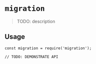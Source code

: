 # `migration`

> TODO: description

## Usage

```
const migration = require('migration');

// TODO: DEMONSTRATE API
```

